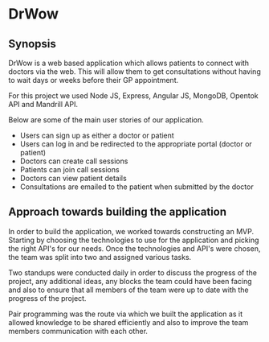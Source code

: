 DrWow
======================

Synopsis
-----

DrWow is a web based application which allows patients to connect with doctors via the web. This will allow them to get consultations without having to wait days or weeks before their GP appointment.

For this project we used Node JS, Express, Angular JS, MongoDB, Opentok API and Mandrill API.

Below are some of the main user stories of our application.

- Users can sign up as either a doctor or patient
- Users can log in and be redirected to the appropriate portal (doctor or patient)
- Doctors can create call sessions
- Patients can join call sessions
- Doctors can view patient details
- Consultations are emailed to the patient when submitted by the doctor

Approach towards building the application
--------------------------------------

In order to build the application, we worked towards constructing an MVP. Starting by choosing the technologies to use for the application and picking the right API's for our needs. Once the technologies and API's were chosen, the team was split into two and assigned various tasks.

Two standups were conducted daily in order to discuss the progress of the project, any additional ideas, any blocks the team could have been facing and also to ensure that all members of the team were up to date with the progress of the project.

Pair programming was the route via which we built the application as it allowed knowledge to be shared efficiently and also to improve the team members communication with each other.
